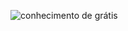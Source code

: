 ![conhecimento de grátis](https://user-images.githubusercontent.com/54338596/223212509-7dbddfb6-0ae2-4c35-81d9-b452640d6424.png)
